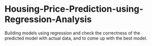 # Housing-Price-Prediction-using-Regression-Analysis
Building models using regression and check the correctness of the predicted model with actual data, and to come up with the best model.
